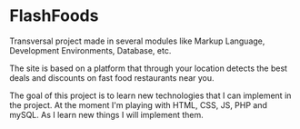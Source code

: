 <h1>FlashFoods</h1>
 <p>Transversal project made in several modules like Markup Language, Development Environments, Database, etc.   

The site is based on a platform that through your location detects the best deals and discounts on fast food restaurants near you.  

The goal of this project is to learn new technologies that I can implement in the project. At the moment I'm playing with HTML, CSS, JS, PHP and mySQL. As I learn new things I will implement them.
</p>
